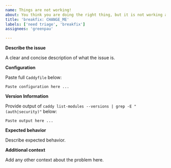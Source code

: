 ```yaml
---
name: Things are not working!
about: You think you are doing the right thing, but it is not working as expected.
title: 'breakfix: CHANGE_ME'
labels: ['need triage', 'breakfix']
assignees: 'greenpau'

---
```


**Describe the issue**

A clear and concise description of what the issue is.

**Configuration**

Paste full `Caddyfile` below:

```
Paste configuration here ...
```

**Version Information**

Provide output of `caddy list-modules --versions | grep -E "(auth|security)"` below:

```
Paste output here ...
```

**Expected behavior**

Describe expected behavior.

**Additional context**

Add any other context about the problem here.
